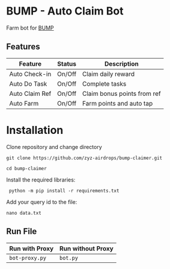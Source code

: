 # BUMP - Auto Claim Bot

Farm bot for [BUMP](https://t.me/MMproBump_bot?start=ref_5914982564)

## Features

| Feature        | Status | Description                 |
| -------------- | ------ | --------------------------- |
| Auto Check-in  | On/Off | Claim daily reward          |
| Auto Do Task   | On/Off | Complete tasks              |
| Auto Claim Ref | On/Off | Claim bonus points from ref |
| Auto Farm      | On/Off | Farm points and auto tap    |

# Installation

Clone repository and change directory 

```
git clone https://github.com/zyz-airdrops/bump-claimer.git
```
```
cd bump-claimer
```
Install the required libraries:

```
 python -m pip install -r requirements.txt
```
Add your query id to the file:
```
nano data.txt
```

##  Run File

| Run with Proxy                   | Run without Proxy   |
| -------------------------------- | ------------------- |
| `bot-proxy.py` | `bot.py` |


